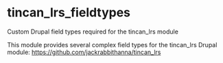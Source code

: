 # tincan_lrs_fieldtypes
Custom Drupal field types required for the tincan_lrs module

This module provides several complex field types for the tincan_lrs Drupal module:
https://github.com/jackrabbithanna/tincan_lrs

